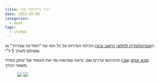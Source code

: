 ```yaml
---
title: גזיר מ"מייסדי ובוני"
date: 1952-05-05
categories:
  - book
tags:
  - itzhak
---
```


ה[אנציקלופדיה לחלוצי הישוב ובוניו](https://he.wikipedia.org/wiki/%D7%90%D7%A0%D7%A6%D7%99%D7%A7%D7%9C%D7%95%D7%A4%D7%93%D7%99%D7%94_%D7%9C%D7%97%D7%9C%D7%95%D7%A6%D7%99_%D7%94%D7%99%D7%A9%D7%95%D7%91_%D7%95%D7%91%D7%95%D7%A0%D7%99%D7%95)
הכילה הגדרות על כל המי ומי "המדינה שבדרך" או ששילם לעורך 5 ל"י.

[סבא יצחק](http://www.tidhar.tourolib.org/tidhar/view/5/2251) ו[אביו](http://www.tidhar.tourolib.org/tidhar/view/5/2250) זכו/רכשו ערכים שם.
נראה שמישהו גזר את העמוד של יצחק ונפרד משאר הכרך.

<figure class="half">
    <a  href="/haskindocs/assets/images/1950-01-01-unknown-date-unknown-publication-1.jpg">
    <img src="/haskindocs/assets/images/1950-01-01-unknown-date-unknown-publication-1.jpg"></a>
    <a  href="/haskindocs/assets/images/1950-01-01-unknown-date-unknown-publication-2.jpg">
    <img src="/haskindocs/assets/images/1950-01-01-unknown-date-unknown-publication-2.jpg"></a>
</figure>

